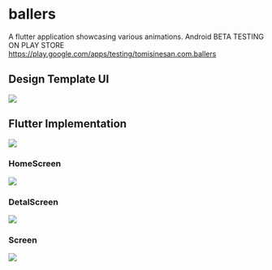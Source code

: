 # ballers

A flutter application showcasing various animations.
Android BETA TESTING ON PLAY STORE https://play.google.com/apps/testing/tomisinesan.com.ballers

## Design Template UI
![](images/screenTemplate/mundial_balls.gif)


## Flutter Implementation
![](images/screenTemplate/ballers.gif)

### HomeScreen
![](images/screenTemplate/view1.png)

### DetalScreen
![](images/screenTemplate/view2.png)

 ### Screen
![](images/screenTemplate/view3.png)



